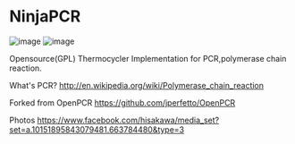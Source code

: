 NinjaPCR
============
![image](https://raw.github.com/hisashin/NinjaPCR/master/logo.png)
![image](https://raw.github.com/hisashin/NinjaPCR/master/NinjaPCRver3.jpg)

Opensource(GPL) Thermocycler Implementation for PCR,polymerase chain reaction.

What's PCR? http://en.wikipedia.org/wiki/Polymerase_chain_reaction
 
Forked from OpenPCR https://github.com/jperfetto/OpenPCR

Photos https://www.facebook.com/hisakawa/media_set?set=a.10151895843079481.663784480&type=3